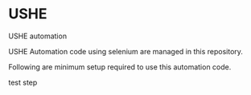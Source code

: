 USHE
====

USHE automation

USHE Automation code using selenium are managed in this repository.

Following are minimum setup required to use this automation code.

test step
